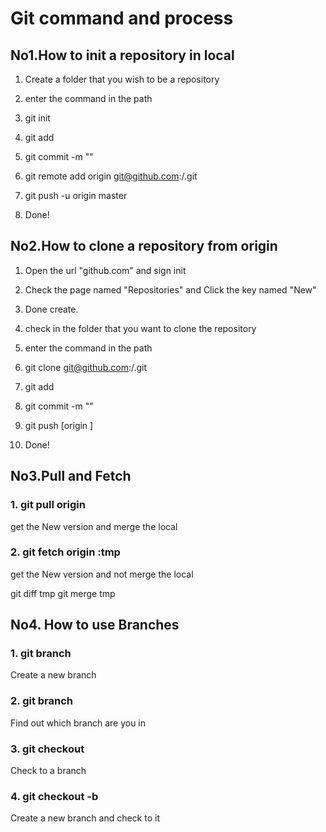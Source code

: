 # Git command and process

## No1.How to init a repository in local

1. Create a folder that you wish to be a repository

2. enter the command in the path

3. git init

4. git add <filename>

5. git commit -m "<Notes>"

6. git remote add origin git@github.com:<yourGitName>/<repositoryName>.git

7. git push -u origin master

8. Done!

## No2.How to clone a repository from origin

1. Open the url "github.com" and sign init

2. Check the page named "Repositories" and Click the key named "New"

3. Done create.

4. check in the folder that you want to clone the repository

5. enter the command in the path

6. git clone git@github.com:<yourGitName>/<repositoryName>.git

8. git add <filename>

9. git commit -m "<Notes>"

10. git push [origin <branchName>]

11. Done!

## No3.Pull and Fetch

### 1. git pull origin <branchName>

get the New version and merge the local

### 2. git fetch origin <branchName>:tmp

get the New version and not merge the local 

git diff tmp
git merge tmp

## No4. How to use Branches

### 1. git branch <branchName>

Create a new branch

### 2. git branch

Find out which branch are you in

### 3. git checkout <branchName>

Check to a branch

### 4. git checkout -b <branchName>

Create a new branch and check to it